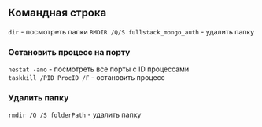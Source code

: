 Командная строка
- 


`dir` - посмотреть папки
`RMDIR /Q/S fullstack_mongo_auth` - удалить папку

### Остановить процесс на порту
`nestat -ano` - посмотреть все порты с ID процессами  
`taskkill /PID ProcID /F` - остановить процесс

### Удалить папку
`rmdir /Q /S folderPath` - удалить папку  

